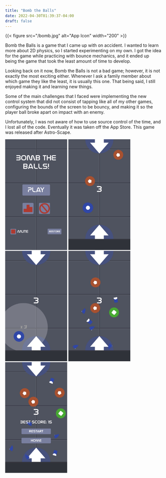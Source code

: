 ```yaml
---
title: "Bomb the Balls"
date: 2022-04-30T01:39:37-04:00
draft: false
---
```


{{< figure src="/bomb.jpg" alt="App Icon" width="200" >}}

Bomb the Balls is a game that I came up with on accident. I wanted to learn more about 2D physics, so I started experimenting on my own. I got the idea for the game while practicing with bounce mechanics, and it ended up being the game that took the least amount of time to develop.

Looking back on it now, Bomb the Balls is not a bad game; however, it is not exactly the most exciting either. Whenever I ask a family member about which game they like the least, it is usually this one. That being said, I still enjoyed making it and learning new things.

Some of the main challenges that I faced were implementing the new control system that did not consist of tapping like all of my other games, configuring the bounds of the screen to be bouncy, and making it so the player ball broke apart on impact with an enemy.

Unfortunately, I was not aware of how to use source control of the time, and I lost all of the code. Eventually it was taken off the App Store. This game was released after Astro-Scape.

<img src="/bomb1.jpg" alt="Screenshot 1" width="200" style="display: inline-block">
<img src="/bomb2.jpg" alt="Screenshot 1" width="200" style="display: inline-block">
<img src="/bomb3.jpg" alt="Screenshot 1" width="200" style="display: inline-block">
<img src="/bomb4.jpg" alt="Screenshot 1" width="200" style="display: inline-block">
<img src="/bomb5.jpg" alt="Screenshot 1" width="200" style="display: inline-block">




